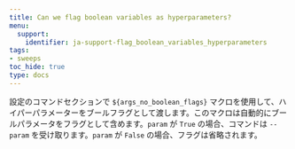 ```yaml
---
title: Can we flag boolean variables as hyperparameters?
menu:
  support:
    identifier: ja-support-flag_boolean_variables_hyperparameters
tags:
- sweeps
toc_hide: true
type: docs
---
```


設定のコマンドセクションで `${args_no_boolean_flags}` マクロを使用して、ハイパーパラメーターをブールフラグとして渡します。このマクロは自動的にブールパラメータをフラグとして含めます。`param` が `True` の場合、コマンドは `--param` を受け取ります。`param` が `False` の場合、フラグは省略されます。